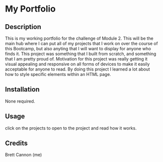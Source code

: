 # My Portfolio

## Description
This is my working portfolio for the challenge of Module 2. This will be the main hub where I can put all of my projects that I work on over the course of this Bootcamp, but also anyting that I will want to display for anyone who finds it. This project was something that I built from scratch, and something that I am pretty proud of. Motivation for this project was really getting it visual appealing and responsive on all forms of devices to make it easily acceptable for anyone to read. By doing this project I learned a lot about how to style specific elements within an HTML page. 

## Installation

None required.

## Usage

click on the projects to open to the project and read how it works.

## Credits

Brett Cannon (me)

